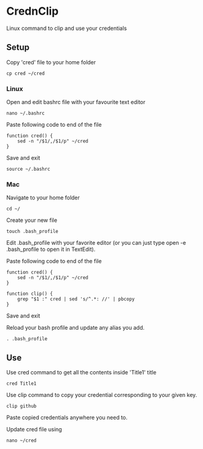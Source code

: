 # CrednClip
Linux command to clip and use your credentials

## Setup

Copy 'cred' file to your home folder
```
cp cred ~/cred
```

### Linux
Open and edit bashrc file with your favourite text editor
```
nano ~/.bashrc
```

Paste following code to end of the file
```
function cred() {
    sed -n "/$1/,/$1/p" ~/cred
}
```
Save and exit

```
source ~/.bashrc
```

### Mac
Navigate to your home folder
```
cd ~/
```
Create your new file
```
touch .bash_profile
```
Edit .bash_profile with your favorite editor (or you can just type open -e .bash_profile to open it in TextEdit).

Paste following code to end of the file
```
function cred() {
    sed -n "/$1/,/$1/p" ~/cred
}

function clip() {
    grep "$1 :" cred | sed 's/^.*: //' | pbcopy
}
```
Save and exit

Reload your bash profile and update any alias you add.
```
. .bash_profile
```

## Use

Use cred command to get all the contents inside 'Title1' title
```
cred Title1
```

Use clip command to copy your credential corresponding to your given key.
```
clip github
```
Paste copied credentials anywhere you need to.

Update cred file using
```
nano ~/cred
```


